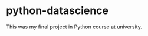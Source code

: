 # python-datascience
This was my final project in Python course at university. 
<script src="https://gist.github.com/AMSteffensen/5dc8950a8715608e5bdf92632af0ac42.js"></script>
